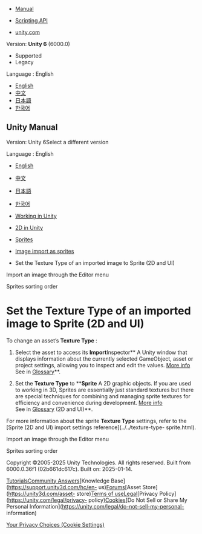 [](https://docs.unity3d.com)

  * [Manual](../Manual/index.html)
  * [Scripting API](../ScriptReference/index.html)

  * [unity.com](https://unity.com/)

Version: **Unity 6** (6000.0)

  * Supported
  * Legacy

Language : English

  * [English](/Manual/sprite/import-images-sprites/set-texture-type-imported-image-sprite-2d-ui.html)
  * [中文](/cn/current/Manual/sprite/import-images-sprites/set-texture-type-imported-image-sprite-2d-ui.html)
  * [日本語](/ja/current/Manual/sprite/import-images-sprites/set-texture-type-imported-image-sprite-2d-ui.html)
  * [한국어](/kr/current/Manual/sprite/import-images-sprites/set-texture-type-imported-image-sprite-2d-ui.html)

[](https://docs.unity3d.com)

## Unity Manual

Version: Unity 6Select a different version

Language : English

  * [English](/Manual/sprite/import-images-sprites/set-texture-type-imported-image-sprite-2d-ui.html)
  * [中文](/cn/current/Manual/sprite/import-images-sprites/set-texture-type-imported-image-sprite-2d-ui.html)
  * [日本語](/ja/current/Manual/sprite/import-images-sprites/set-texture-type-imported-image-sprite-2d-ui.html)
  * [한국어](/kr/current/Manual/sprite/import-images-sprites/set-texture-type-imported-image-sprite-2d-ui.html)

  * [Working in Unity](../../working-in-unity.html)
  * [2D in Unity](../../Unity2D.html)
  * [Sprites](../../sprite/sprite-landing.html)
  * [Image import as sprites](../../sprite/import-images-sprites/import-images-sprites-landing.html)
  * Set the Texture Type of an imported image to Sprite (2D and UI)

[](../../sprite/import-images-sprites/import-image-editor-menu.html)

Import an image through the Editor menu

[](../../sprite/sort-sprites/sort-sprites-landing.html)

Sprites sorting order

# Set the Texture Type of an imported image to Sprite (2D and UI)

To change an asset’s **Texture Type** :

  1. Select the asset to access its **Import**Inspector** A Unity window that displays information about the currently selected GameObject, asset or project settings, allowing you to inspect and edit the values. [More info](../../UsingTheInspector.html)  
See in [Glossary](../../Glossary.html#Inspector)**.

  2. Set the **Texture Type** to ****Sprite** A 2D graphic objects. If you are used to working in 3D, Sprites are essentially just standard textures but there are special techniques for combining and managing sprite textures for efficiency and convenience during development. [More info](../../sprite/sprite-landing.html)  
See in [Glossary](../../Glossary.html#Sprite) (2D and UI)**.

For more information about the sprite **Texture Type** settings, refer to the
[Sprite (2D and UI) import settings reference](../../texture-type-
sprite.html).

[](../../sprite/import-images-sprites/import-image-editor-menu.html)

Import an image through the Editor menu

[](../../sprite/sort-sprites/sort-sprites-landing.html)

Sprites sorting order

Copyright ©2005-2025 Unity Technologies. All rights reserved. Built from
6000.0.36f1 (02b661dc617c). Built on: 2025-01-14.

[Tutorials](https://learn.unity.com/)[Community
Answers](https://answers.unity3d.com)[Knowledge
Base](https://support.unity3d.com/hc/en-
us)[Forums](https://forum.unity3d.com)[Asset Store](https://unity3d.com/asset-
store)[Terms of
use](https://docs.unity3d.com/Manual/TermsOfUse.html)[Legal](https://unity.com/legal)[Privacy
Policy](https://unity.com/legal/privacy-
policy)[Cookies](https://unity.com/legal/cookie-policy)[Do Not Sell or Share
My Personal Information](https://unity.com/legal/do-not-sell-my-personal-
information)

[Your Privacy Choices (Cookie Settings)](javascript:void\(0\);)

